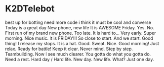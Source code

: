 # K2DTelebot
best up for botting
need more code
i think it must be cool and converse 
Today is a great day
New phone, new life
It is AWESOME
Friday. Yes.
No.
First run of my brand new phone.
Too late.
It is hard to...
Very early. Super morning.
Nice music.
It is FRIDAY!!!
So close to start.
And we start.
Good thing!
I release my stops.
It is a hat.
Good. Sweat. Nice.
Good morning!
Just relax.
Ready for battle!
Keep it clear.
Never mind.
Step by step.
Teambuilding.
Now I see much clearer.
You gotta do what you gotta do.
Need a rest.
Hard day / Hard life.
New day. New life. What?
Just one day.
